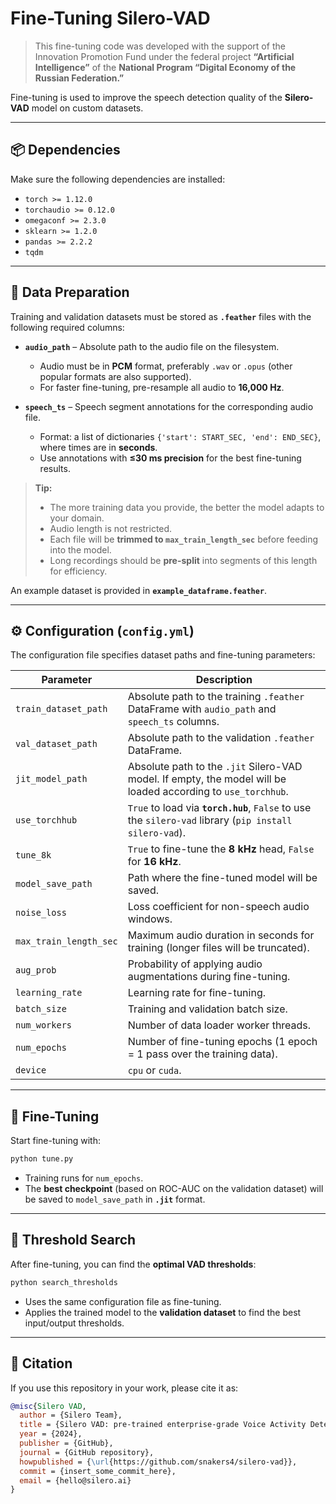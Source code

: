# Fine-Tuning Silero-VAD

> This fine-tuning code was developed with the support of the Innovation Promotion Fund under the federal project **“Artificial Intelligence”** of the **National Program “Digital Economy of the Russian Federation.”**

Fine-tuning is used to improve the speech detection quality of the **Silero-VAD** model on custom datasets.

---

## 📦 Dependencies

Make sure the following dependencies are installed:

- `torch >= 1.12.0`
- `torchaudio >= 0.12.0`
- `omegaconf >= 2.3.0`
- `sklearn >= 1.2.0`
- `pandas >= 2.2.2`
- `tqdm`

---

## 📂 Data Preparation

Training and validation datasets must be stored as **`.feather`** files with the following required columns:

- **`audio_path`** – Absolute path to the audio file on the filesystem.  
  - Audio must be in **PCM** format, preferably `.wav` or `.opus` (other popular formats are also supported).  
  - For faster fine-tuning, pre-resample all audio to **16,000 Hz**.

- **`speech_ts`** – Speech segment annotations for the corresponding audio file.  
  - Format: a list of dictionaries `{'start': START_SEC, 'end': END_SEC}`, where times are in **seconds**.  
  - Use annotations with **≤30 ms precision** for the best fine-tuning results.

> **Tip:**  
> - The more training data you provide, the better the model adapts to your domain.  
> - Audio length is not restricted.  
> - Each file will be **trimmed to `max_train_length_sec`** before feeding into the model.  
> - Long recordings should be **pre-split** into segments of this length for efficiency.

An example dataset is provided in **`example_dataframe.feather`**.

---

## ⚙️ Configuration (`config.yml`)

The configuration file specifies dataset paths and fine-tuning parameters:

| Parameter               | Description                                                                                          |
|-------------------------|------------------------------------------------------------------------------------------------------|
| `train_dataset_path`    | Absolute path to the training `.feather` DataFrame with `audio_path` and `speech_ts` columns.          |
| `val_dataset_path`      | Absolute path to the validation `.feather` DataFrame.                                                |
| `jit_model_path`        | Absolute path to the `.jit` Silero-VAD model. If empty, the model will be loaded according to `use_torchhub`. |
| `use_torchhub`          | `True` to load via **`torch.hub`**, `False` to use the `silero-vad` library (`pip install silero-vad`). |
| `tune_8k`               | `True` to fine-tune the **8 kHz** head, `False` for **16 kHz**.                                       |
| `model_save_path`       | Path where the fine-tuned model will be saved.                                                        |
| `noise_loss`            | Loss coefficient for non-speech audio windows.                                                       |
| `max_train_length_sec`  | Maximum audio duration in seconds for training (longer files will be truncated).                      |
| `aug_prob`              | Probability of applying audio augmentations during fine-tuning.                                      |
| `learning_rate`         | Learning rate for fine-tuning.                                                                       |
| `batch_size`            | Training and validation batch size.                                                                  |
| `num_workers`           | Number of data loader worker threads.                                                                |
| `num_epochs`            | Number of fine-tuning epochs (1 epoch = 1 pass over the training data).                              |
| `device`                | `cpu` or `cuda`.                                                                                     |

---

## 🚀 Fine-Tuning

Start fine-tuning with:

```bash
python tune.py
```

- Training runs for `num_epochs`.  
- The **best checkpoint** (based on ROC-AUC on the validation dataset) will be saved to `model_save_path` in **`.jit`** format.

---

## 🎯 Threshold Search

After fine-tuning, you can find the **optimal VAD thresholds**:

```bash
python search_thresholds
```

- Uses the same configuration file as fine-tuning.  
- Applies the trained model to the **validation dataset** to find the best input/output thresholds.

---

## 📖 Citation

If you use this repository in your work, please cite it as:

```bibtex
@misc{Silero VAD,
  author = {Silero Team},
  title = {Silero VAD: pre-trained enterprise-grade Voice Activity Detector (VAD), Number Detector and Language Classifier},
  year = {2024},
  publisher = {GitHub},
  journal = {GitHub repository},
  howpublished = {\url{https://github.com/snakers4/silero-vad}},
  commit = {insert_some_commit_here},
  email = {hello@silero.ai}
}
```
